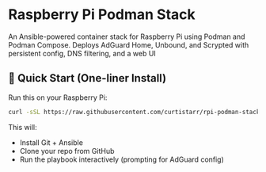 # Raspberry Pi Podman Stack

An Ansible-powered container stack for Raspberry Pi using Podman and Podman Compose. Deploys AdGuard Home, Unbound, and Scrypted with persistent config, DNS filtering, and a web UI

## 🚀 Quick Start (One-liner Install)

Run this on your Raspberry Pi:

```bash
curl -sSL https://raw.githubusercontent.com/curtistarr/rpi-podman-stack/main/bootstrap.sh -o bootstrap.sh && bash bootstrap.sh
```

This will:
- Install Git + Ansible
- Clone your repo from GitHub
- Run the playbook interactively (prompting for AdGuard config)